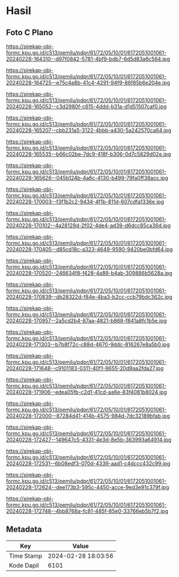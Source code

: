 # Hasil

## Foto C Plano

https://sirekap-obj-formc.kpu.go.id/c513/pemilu/pdpr/61/72/05/10/01/6172051001061-20240228-164310--d97f0842-5781-4bf9-bdb7-6d5d83a6c564.jpg

https://sirekap-obj-formc.kpu.go.id/c513/pemilu/pdpr/61/72/05/10/01/6172051001061-20240228-164725--e75c4a8b-41c4-4291-94f9-86f85b6e204e.jpg

https://sirekap-obj-formc.kpu.go.id/c513/pemilu/pdpr/61/72/05/10/01/6172051001061-20240228-165052--c3d2980f-c615-4ddd-b31a-d1d51507caf0.jpg

https://sirekap-obj-formc.kpu.go.id/c513/pemilu/pdpr/61/72/05/10/01/6172051001061-20240228-165207--cbb231a5-3122-4bbb-a430-5a242570ca64.jpg

https://sirekap-obj-formc.kpu.go.id/c513/pemilu/pdpr/61/72/05/10/01/6172051001061-20240228-165535--b66c02be-7dc9-418f-b306-0d7c5829d02e.jpg

https://sirekap-obj-formc.kpu.go.id/c513/pemilu/pdpr/61/72/05/10/01/6172051001061-20240228-165626--045b124b-4a6c-4130-b499-79fa0ff38acc.jpg

https://sirekap-obj-formc.kpu.go.id/c513/pemilu/pdpr/61/72/05/10/01/6172051001061-20240228-170003--f3f1b2c2-9434-4f1b-811d-607cdfa1336e.jpg

https://sirekap-obj-formc.kpu.go.id/c513/pemilu/pdpr/61/72/05/10/01/6172051001061-20240228-170102--4a28128d-2f02-4de4-ad39-d6dcc85ca36d.jpg

https://sirekap-obj-formc.kpu.go.id/c513/pemilu/pdpr/61/72/05/10/01/6172051001061-20240228-170405--d85cd18c-a323-4649-9590-9420be0bfd64.jpg

https://sirekap-obj-formc.kpu.go.id/c513/pemilu/pdpr/61/72/05/10/01/6172051001061-20240228-170520--246634f8-f428-4a89-b4ab-309886b5628a.jpg

https://sirekap-obj-formc.kpu.go.id/c513/pemilu/pdpr/61/72/05/10/01/6172051001061-20240228-170839--db28322d-f84e-4ba3-b2cc-ccb79bdc362c.jpg

https://sirekap-obj-formc.kpu.go.id/c513/pemilu/pdpr/61/72/05/10/01/6172051001061-20240228-170957--2a5cd2b4-87aa-4821-b868-f841a8fc1b5e.jpg

https://sirekap-obj-formc.kpu.go.id/c513/pemilu/pdpr/61/72/05/10/01/6172051001061-20240228-171303--b7b8f72c-c88d-4670-9ddc-816267e8a5b0.jpg

https://sirekap-obj-formc.kpu.go.id/c513/pemilu/pdpr/61/72/05/10/01/6172051001061-20240228-171648--c9101183-0311-40f1-8655-20d9aa2fda27.jpg

https://sirekap-obj-formc.kpu.go.id/c513/pemilu/pdpr/61/72/05/10/01/6172051001061-20240228-171906--edea05fb-c2d1-41cd-aa6e-83f4081b8024.jpg

https://sirekap-obj-formc.kpu.go.id/c513/pemilu/pdpr/61/72/05/10/01/6172051001061-20240228-172000--87284d41-414b-4575-984d-7dc32189bfab.jpg

https://sirekap-obj-formc.kpu.go.id/c513/pemilu/pdpr/61/72/05/10/01/6172051001061-20240228-172427--149647c5-4331-4e3d-8e5b-363993a64914.jpg

https://sirekap-obj-formc.kpu.go.id/c513/pemilu/pdpr/61/72/05/10/01/6172051001061-20240228-172531--6b08edf3-070d-4339-aad1-c4dccc432c99.jpg

https://sirekap-obj-formc.kpu.go.id/c513/pemilu/pdpr/61/72/05/10/01/6172051001061-20240228-172624--dee173b3-595c-4450-acce-9ed3e91c379f.jpg

https://sirekap-obj-formc.kpu.go.id/c513/pemilu/pdpr/61/72/05/10/01/6172051001061-20240228-172748--4bb8768a-fc81-485f-85e0-33766eb5b7f2.jpg


## Metadata

| Key        | Value               |
| ---------- | ------------------- |
| Time Stamp | 2024-02-28 18:03:56 |
| Kode Dapil | 6101                |



